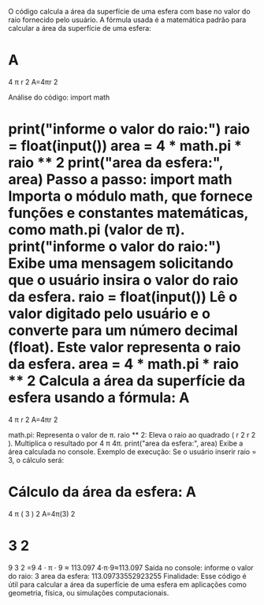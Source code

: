 O código calcula a área da superfície de uma esfera com base no valor do raio fornecido pelo usuário. A fórmula usada é a matemática padrão para calcular a área da superfície de uma esfera:

A
=
4
π
r
2
A=4πr 
2
 
Análise do código:
import math

print("informe o valor do raio:")
raio = float(input())
area = 4 * math.pi * raio ** 2
print("area da esfera:", area)
Passo a passo:
import math
Importa o módulo math, que fornece funções e constantes matemáticas, como math.pi (valor de π).
print("informe o valor do raio:")
Exibe uma mensagem solicitando que o usuário insira o valor do raio da esfera.
raio = float(input())
Lê o valor digitado pelo usuário e o converte para um número decimal (float).
Este valor representa o raio da esfera.
area = 4 * math.pi * raio ** 2
Calcula a área da superfície da esfera usando a fórmula:
A
=
4
π
r
2
A=4πr 
2
 
math.pi: Representa o valor de π.
raio ** 2: Eleva o raio ao quadrado (
r
2
r 
2
 ).
Multiplica o resultado por 
4
π
4π.
print("area da esfera:", area)
Exibe a área calculada no console.
Exemplo de execução:
Se o usuário inserir raio = 3, o cálculo será:

Cálculo da área da esfera:
A
=
4
π
(
3
)
2
A=4π(3) 
2
 
3
2
=
9
3 
2
 =9
4
⋅
π
⋅
9
≈
113.097
4⋅π⋅9≈113.097
Saída no console:
informe o valor do raio:
3
area da esfera: 113.09733552923255
Finalidade:
Esse código é útil para calcular a área da superfície de uma esfera em aplicações como geometria, física, ou simulações computacionais.
